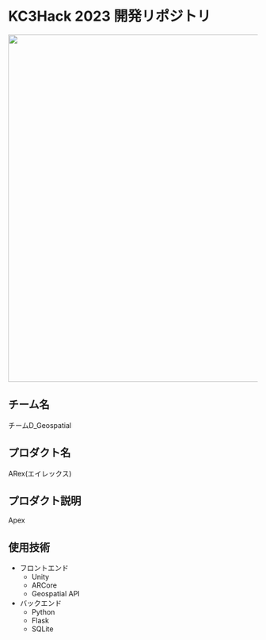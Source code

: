 # KC3Hack 2023 開発リポジトリ

<img src="https://kc3.me/cms/wp-content/uploads/2023/01/top-banner.png" width="700px">

## チーム名

<!-- チームIDとチーム名を入力 -->

チームD_Geospatial


## プロダクト名

<!-- プロダクト名を入力 -->
ARex(エイレックス)

## プロダクト説明

<!-- プロダクトの説明を入力 -->
Apex


## 使用技術

<!-- 使用技術を入力 -->
- フロントエンド
    - Unity
    - ARCore
    - Geospatial API
- バックエンド
    - Python
    - Flask
    - SQLite


<!--
markdownの記法はこちらを参照してください！
https://docs.github.com/ja/get-started/writing-on-github/getting-started-with-writing-and-formatting-on-github/basic-writing-and-formatting-syntax
-->
